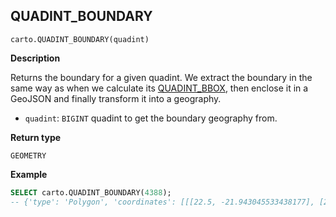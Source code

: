 ## QUADINT_BOUNDARY

```sql:signature
carto.QUADINT_BOUNDARY(quadint)
```

**Description**

Returns the boundary for a given quadint. We extract the boundary in the same way as when we calculate its [QUADINT_BBOX](#quadint_bbox), then enclose it in a GeoJSON and finally transform it into a geography.

* `quadint`: `BIGINT` quadint to get the boundary geography from.

**Return type**

`GEOMETRY`

**Example**

```sql
SELECT carto.QUADINT_BOUNDARY(4388);
-- {'type': 'Polygon', 'coordinates': [[[22.5, -21.943045533438177], [22.5, 0.0], ...
```